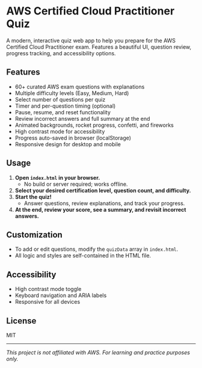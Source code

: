 # AWS Certified Cloud Practitioner Quiz

A modern, interactive quiz web app to help you prepare for the AWS Certified Cloud Practitioner exam. Features a beautiful UI, question review, progress tracking, and accessibility options.

## Features
- 60+ curated AWS exam questions with explanations
- Multiple difficulty levels (Easy, Medium, Hard)
- Select number of questions per quiz
- Timer and per-question timing (optional)
- Pause, resume, and reset functionality
- Review incorrect answers and full summary at the end
- Animated backgrounds, rocket progress, confetti, and fireworks
- High contrast mode for accessibility
- Progress auto-saved in browser (localStorage)
- Responsive design for desktop and mobile

## Usage
1. **Open `index.html` in your browser.**
   - No build or server required; works offline.
2. **Select your desired certification level, question count, and difficulty.**
3. **Start the quiz!**
   - Answer questions, review explanations, and track your progress.
4. **At the end, review your score, see a summary, and revisit incorrect answers.**

## Customization
- To add or edit questions, modify the `quizData` array in `index.html`.
- All logic and styles are self-contained in the HTML file.

## Accessibility
- High contrast mode toggle
- Keyboard navigation and ARIA labels
- Responsive for all devices

## License
MIT

---

*This project is not affiliated with AWS. For learning and practice purposes only.* 
